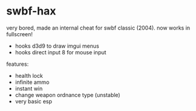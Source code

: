 # swbf-hax
very bored, made an internal cheat for swbf classic (2004). now works in fullscreen!

- hooks d3d9 to draw imgui menus
- hooks direct input 8 for mouse input

features:
- health lock
- infinite ammo
- instant win
- change weapon ordnance type (unstable)
- very basic esp
